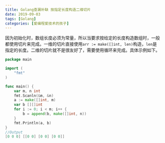 ```yaml
---
title: Golang查漏补缺 按指定长度构造二维切片
date: 2019-09-03
tags: [Golang]
categories: [爱编程爱技术的孩子]
---
```


因为初始化时，数组长度必须为常量，所以当要求按给定的长度构造数组时，一般都使用切片来完成。一维的切片直接使用`arr := make([]int, len)`构造，`len`是指定的长度。二维的切片就不是很友好了，需要使用循环来完成。具体示例如下。

```go
package main

import (
	"fmt"
)

func main() {
	var m, n int
	fmt.Scanln(&m, &n)
	a := make([]int, m)
	var b [][]int
	for i := 0; i < m; i++ {
		b = append(b, make([]int, n))
	}
	fmt.Println(a, b)
}
//Output
[0 0 0] [[0 0] [0 0] [0 0]]
```

